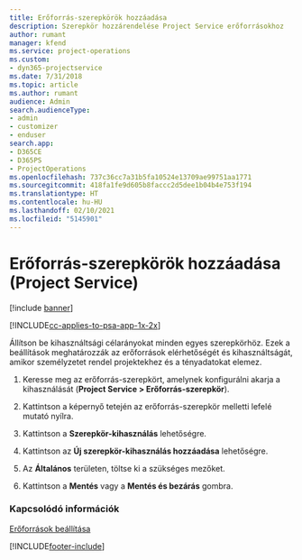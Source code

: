 ```yaml
---
title: Erőforrás-szerepkörök hozzáadása
description: Szerepkör hozzárendelése Project Service erőforrásokhoz
author: rumant
manager: kfend
ms.service: project-operations
ms.custom:
- dyn365-projectservice
ms.date: 7/31/2018
ms.topic: article
ms.author: rumant
audience: Admin
search.audienceType:
- admin
- customizer
- enduser
search.app:
- D365CE
- D365PS
- ProjectOperations
ms.openlocfilehash: 737c36cc7a31b5fa10524e13709ae99751aa1771
ms.sourcegitcommit: 418fa1fe9d605b8faccc2d5dee1b04b4e753f194
ms.translationtype: HT
ms.contentlocale: hu-HU
ms.lasthandoff: 02/10/2021
ms.locfileid: "5145901"
---
```

# <a name="add-resource-roles-project-service"></a>Erőforrás-szerepkörök hozzáadása (Project Service)

[!include [banner](../includes/psa-now-project-operations.md)]

[!INCLUDE[cc-applies-to-psa-app-1x-2x](../includes/cc-applies-to-psa-app-1x-2x.md)]

Állítson be kihasználtsági célarányokat minden egyes szerepkörhöz. Ezek a beállítások meghatározzák az erőforrások elérhetőségét és kihasználtságát, amikor személyzetet rendel projektekhez és a tényadatokat elemez.  
  
1.  Keresse meg az erőforrás-szerepkört, amelynek konfigurálni akarja a kihasználását (**Project Service > Erőforrás-szerepkör**).  
  
2.  Kattintson a képernyő tetején az erőforrás-szerepkör melletti lefelé mutató nyílra.  
  
3.  Kattintson a **Szerepkör-kihasználás** lehetőségre.  
  
4.  Kattintson az **Új szerepkör-kihasználás hozzáadása** lehetőségre.  
  
5.  Az **Általános** területen, töltse ki a szükséges mezőket.  
  
6.  Kattintson a **Mentés** vagy a **Mentés és bezárás** gombra.  
  
### <a name="see-also"></a>Kapcsolódó információk  
 [Erőforrások beállítása](../psa/set-up-resources.md)


[!INCLUDE[footer-include](../includes/footer-banner.md)]